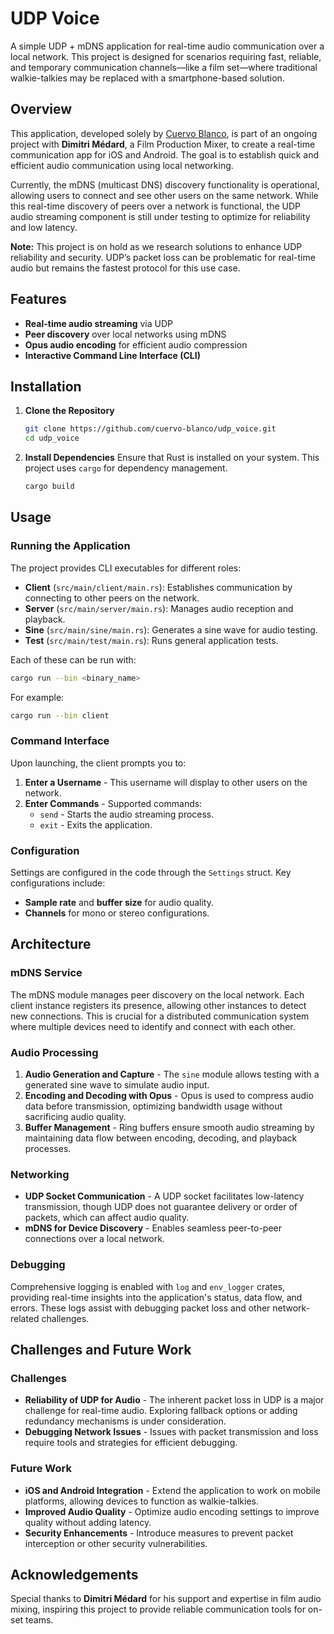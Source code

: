 # UDP Voice

A simple UDP + mDNS application for real-time audio communication over a local network. This project is designed for scenarios requiring fast, reliable, and temporary communication channels—like a film set—where traditional walkie-talkies may be replaced with a smartphone-based solution.

## Overview

This application, developed solely by [Cuervo Blanco](https://github.com/cuervo-blanco), is part of an ongoing project with **Dimitri Médard**, a Film Production Mixer, to create a real-time communication app for iOS and Android. The goal is to establish quick and efficient audio communication using local networking. 

Currently, the mDNS (multicast DNS) discovery functionality is operational, allowing users to connect and see other users on the same network. While this real-time discovery of peers over a network is functional, the UDP audio streaming component is still under testing to optimize for reliability and low latency.

**Note:** This project is on hold as we research solutions to enhance UDP reliability and security. UDP’s packet loss can be problematic for real-time audio but remains the fastest protocol for this use case.

## Features

- **Real-time audio streaming** via UDP
- **Peer discovery** over local networks using mDNS
- **Opus audio encoding** for efficient audio compression
- **Interactive Command Line Interface (CLI)**

## Installation

1. **Clone the Repository**
   ```sh
   git clone https://github.com/cuervo-blanco/udp_voice.git
   cd udp_voice
   ```

2. **Install Dependencies**
   Ensure that Rust is installed on your system. This project uses `cargo` for dependency management.
   ```sh
   cargo build
   ```

## Usage

### Running the Application

The project provides CLI executables for different roles:
- **Client** (`src/main/client/main.rs`): Establishes communication by connecting to other peers on the network.
- **Server** (`src/main/server/main.rs`): Manages audio reception and playback.
- **Sine** (`src/main/sine/main.rs`): Generates a sine wave for audio testing.
- **Test** (`src/main/test/main.rs`): Runs general application tests.

Each of these can be run with:
```sh
cargo run --bin <binary_name>
```

For example:
```sh
cargo run --bin client
```

### Command Interface

Upon launching, the client prompts you to:
1. **Enter a Username** - This username will display to other users on the network.
2. **Enter Commands** - Supported commands:
   - `send` - Starts the audio streaming process.
   - `exit` - Exits the application.

### Configuration

Settings are configured in the code through the `Settings` struct. Key configurations include:
- **Sample rate** and **buffer size** for audio quality.
- **Channels** for mono or stereo configurations.

## Architecture

### mDNS Service

The mDNS module manages peer discovery on the local network. Each client instance registers its presence, allowing other instances to detect new connections. This is crucial for a distributed communication system where multiple devices need to identify and connect with each other.

### Audio Processing

1. **Audio Generation and Capture** - The `sine` module allows testing with a generated sine wave to simulate audio input.
2. **Encoding and Decoding with Opus** - Opus is used to compress audio data before transmission, optimizing bandwidth usage without sacrificing audio quality.
3. **Buffer Management** - Ring buffers ensure smooth audio streaming by maintaining data flow between encoding, decoding, and playback processes.

### Networking

- **UDP Socket Communication** - A UDP socket facilitates low-latency transmission, though UDP does not guarantee delivery or order of packets, which can affect audio quality. 
- **mDNS for Device Discovery** - Enables seamless peer-to-peer connections over a local network.

### Debugging

Comprehensive logging is enabled with `log` and `env_logger` crates, providing real-time insights into the application's status, data flow, and errors. These logs assist with debugging packet loss and other network-related challenges.

## Challenges and Future Work

### Challenges
- **Reliability of UDP for Audio** - The inherent packet loss in UDP is a major challenge for real-time audio. Exploring fallback options or adding redundancy mechanisms is under consideration.
- **Debugging Network Issues** - Issues with packet transmission and loss require tools and strategies for efficient debugging.

### Future Work
- **iOS and Android Integration** - Extend the application to work on mobile platforms, allowing devices to function as walkie-talkies.
- **Improved Audio Quality** - Optimize audio encoding settings to improve quality without adding latency.
- **Security Enhancements** - Introduce measures to prevent packet interception or other security vulnerabilities.

## Acknowledgements

Special thanks to **Dimitri Médard** for his support and expertise in film audio mixing, inspiring this project to provide reliable communication tools for on-set teams.
